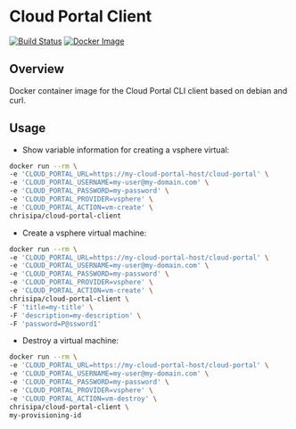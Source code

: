 # Cloud Portal Client

[![Build Status](https://papke.it/jenkins/buildStatus/icon?job=cloud-portal)](https://papke.it/jenkins/job/cloud-portal/)
[![Docker Image](https://img.shields.io/badge/docker%20image-available-blue.svg)](https://hub.docker.com/r/chrisipa/cloud-portal-client/)

## Overview

Docker container image for the Cloud Portal CLI client based on debian and curl.

## Usage

* Show variable information for creating a vsphere virtual:

```bash
docker run --rm \
-e 'CLOUD_PORTAL_URL=https://my-cloud-portal-host/cloud-portal' \
-e 'CLOUD_PORTAL_USERNAME=my-user@my-domain.com' \
-e 'CLOUD_PORTAL_PASSWORD=my-password' \
-e 'CLOUD_PORTAL_PROVIDER=vsphere' \
-e 'CLOUD_PORTAL_ACTION=vm-create' \
chrisipa/cloud-portal-client
```

* Create a vsphere virtual machine:

```bash
docker run --rm \
-e 'CLOUD_PORTAL_URL=https://my-cloud-portal-host/cloud-portal' \
-e 'CLOUD_PORTAL_USERNAME=my-user@my-domain.com' \
-e 'CLOUD_PORTAL_PASSWORD=my-password' \
-e 'CLOUD_PORTAL_PROVIDER=vsphere' \
-e 'CLOUD_PORTAL_ACTION=vm-create' \
chrisipa/cloud-portal-client \
-F 'title=my-title' \
-F 'description=my-description' \
-F 'password=P@ssword1'
```

* Destroy a virtual machine:

```bash
docker run --rm \
-e 'CLOUD_PORTAL_URL=https://my-cloud-portal-host/cloud-portal' \
-e 'CLOUD_PORTAL_USERNAME=my-user@my-domain.com' \
-e 'CLOUD_PORTAL_PASSWORD=my-password' \
-e 'CLOUD_PORTAL_PROVIDER=vsphere' \
-e 'CLOUD_PORTAL_ACTION=vm-destroy' \
chrisipa/cloud-portal-client \
my-provisioning-id
```